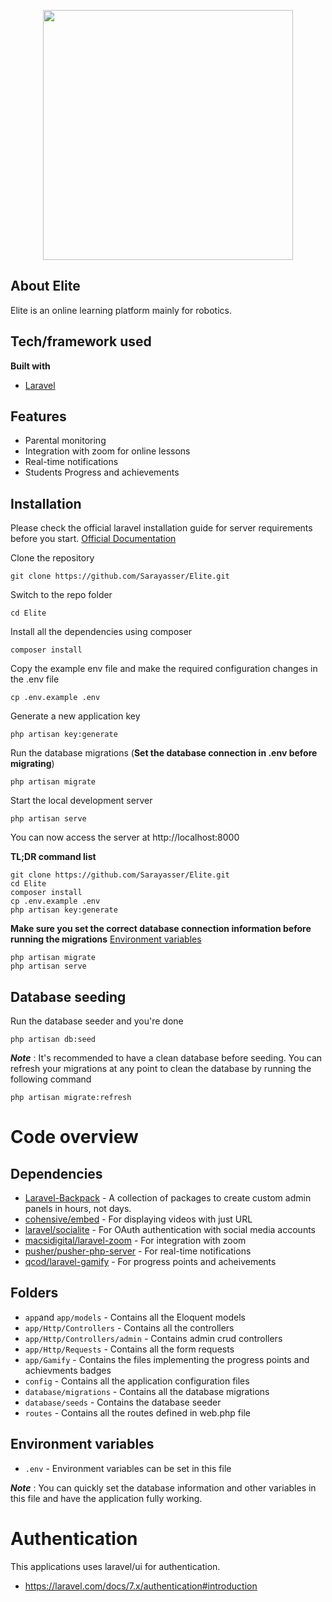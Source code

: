 <p align="center"><img src="https://scontent-hbe1-1.xx.fbcdn.net/v/t1.0-9/104201572_113806590370955_6935300005558562720_o.jpg?_nc_cat=103&_nc_sid=e3f864&_nc_ohc=wcO-DeJIp5EAX_DgOyt&_nc_ht=scontent-hbe1-1.xx&oh=7db7557f4b014f66296757e23fd141bc&oe=5F0DED37" width="400"></p>


## About Elite

Elite is an online learning platform mainly for robotics.

## Tech/framework used
<b>Built with</b>
- [Laravel](https://laravel.com)

## Features
- Parental monitoring
- Integration with zoom for online lessons
- Real-time notifications
- Students Progress and achievements

## Installation
Please check the official laravel installation guide for server requirements before you start. [Official Documentation](https://laravel.com/docs/7.x/installation#installation)

Clone the repository

    git clone https://github.com/Sarayasser/Elite.git
    
Switch to the repo folder

    cd Elite

Install all the dependencies using composer

    composer install

Copy the example env file and make the required configuration changes in the .env file

    cp .env.example .env

Generate a new application key

    php artisan key:generate


Run the database migrations (**Set the database connection in .env before migrating**)

    php artisan migrate 

Start the local development server

    php artisan serve

You can now access the server at http://localhost:8000

**TL;DR command list**

    git clone https://github.com/Sarayasser/Elite.git
    cd Elite
    composer install
    cp .env.example .env
    php artisan key:generate
    
**Make sure you set the correct database connection information before running the migrations** [Environment variables](#environment-variables)

    php artisan migrate
    php artisan serve

## Database seeding

Run the database seeder and you're done

    php artisan db:seed

***Note*** : It's recommended to have a clean database before seeding. You can refresh your migrations at any point to clean the database by running the following command

    php artisan migrate:refresh

# Code overview

## Dependencies

- [Laravel-Backpack](https://github.com/Laravel-Backpack) - A collection of packages to create custom admin panels in hours, not days.
- [cohensive/embed](https://github.com/cohensive/embed) - For displaying videos with just URL
- [laravel/socialite](https://github.com/laravel/socialite) - For OAuth authentication with social media accounts
- [macsidigital/laravel-zoom](https://github.com/macsidigital/laravel-zoom) - For integration with zoom
- [pusher/pusher-php-server](https://github.com/pusher/pusher-php-server) - For real-time notifications
- [qcod/laravel-gamify](https://github.com/qcod/laravel-gamify) - For progress points and acheivements

## Folders

- `app`and `app/models` - Contains all the Eloquent models
- `app/Http/Controllers` - Contains all the controllers
- `app/Http/Controllers/admin` - Contains admin crud controllers
- `app/Http/Requests` - Contains all the form requests
- `app/Gamify` - Contains the files implementing the progress points and achievments badges
- `config` - Contains all the application configuration files
- `database/migrations` - Contains all the database migrations
- `database/seeds` - Contains the database seeder
- `routes` - Contains all the routes defined in web.php file

## Environment variables

- `.env` - Environment variables can be set in this file

***Note*** : You can quickly set the database information and other variables in this file and have the application fully working.
 
# Authentication
 
This applications uses laravel/ui for authentication.
 
- https://laravel.com/docs/7.x/authentication#introduction

